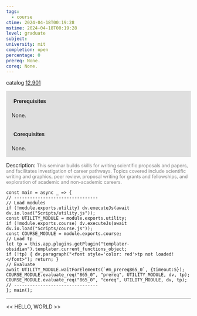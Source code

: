 ```yaml
---
tags:
  - course
ctime: 2024-04-18T00:19:28
mstime: 2024-04-18T00:19:28
level: graduate
subject: 
university: mit
completion: open
percentage: 0
prereq: None.
coreq: None.
---
```


catalog [12.901](http://student.mit.edu/catalog/m12c.html#12.901)

<span style="display: block; padding: 15px; background-color: rgb(100, 100, 100, 0.2);"><font id="m_prereq865_0" style="display: block; font-family: Arial, sans-serif; font-weight: bold; padding: 5px">Prerequisites</font><br><span id="prereq865_0">None.</span></span>
<span style="display: block; padding: 15px; background-color: rgb(100, 100, 100, 0.2);"><font id="m_coreq865_0" style="display: block; font-family: Arial, sans-serif; font-weight: bold; padding: 5px">Corequisites</font><br><span id="coreq865_0">None.</span></span>

<font style="">Description:</font>
<font style="color: grey; font-size: 0.8rem;">This seminar builds skills for writing scientific proposals and papers, and facilitates investigation of career pathways. Topics covered include scientific writing and graphics, peer review, proposal writing for grants and fellowships, and exploration of academic and non-academic careers.</font>

```dataviewjs
const main = async _ => {
// --------------------------------
// Load modules
if (!module.exports.utility) dv.executeJs(await dv.io.load("Scripts/utility.js"));
const UTILITY_MODULE = module.exports.utility;
if (!module.exports.course) dv.executeJs(await dv.io.load("Scripts/course.js"));
const COURSE_MODULE = module.exports.course;
// Load tp
let tp = this.app.plugins.getPlugin("templater-obsidian").templater.current_functions_object;
if (!tp) { dv.paragraph("<font style='color: red'>tp not loaded!</font>"); return; }
// Evaluate
await UTILITY_MODULE.waitForElements(`#m_prereq865_0`, {timeout:5});
COURSE_MODULE.evaluate_req("865_0", "prereq", UTILITY_MODULE, dv, tp);
COURSE_MODULE.evaluate_req("865_0", "coreq", UTILITY_MODULE, dv, tp);
// --------------------------------
}; main();
```

---

<< HELLO, WORLD >>
